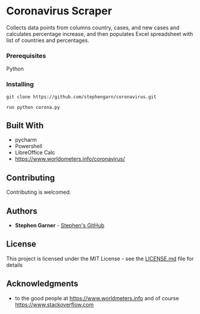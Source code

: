 # Coronavirus Scraper

Collects data points from columns country, cases, and new cases and calculates percentage increase, and then populates Excel spreadsheet with list of countries and percentages.

### Prerequisites

Python


### Installing


```
git clone https://github.com/stephengarn/coronavirus.git
```

```
run python corona.py
```

## Built With

* pycharm
* Powershell
* LibreOffice Calc
* https://www.worldometers.info/coronavirus/

## Contributing

Contributing is welcomed. 


## Authors

* **Stephen Garner** - [Stephen's GitHub](https://github.com/stephengarn/)


## License

This project is licensed under the MIT License - see the [LICENSE.md](LICENSE.md) file for details 


## Acknowledgments

* to the good people at https://www.worldmeters.info and of course https://www.stackoverflow.com
